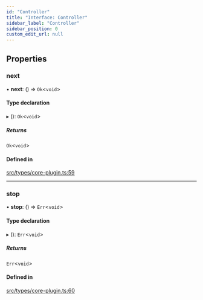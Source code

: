 ```yaml
---
id: "Controller"
title: "Interface: Controller"
sidebar_label: "Controller"
sidebar_position: 0
custom_edit_url: null
---
```


## Properties

### next

• **next**: () => `Ok`<`void`\>

#### Type declaration

▸ (): `Ok`<`void`\>

##### Returns

`Ok`<`void`\>

#### Defined in

[src/types/core-plugin.ts:59](https://github.com/sern-handler/handler/blob/a579e27/src/types/core-plugin.ts#L59)

___

### stop

• **stop**: () => `Err`<`void`\>

#### Type declaration

▸ (): `Err`<`void`\>

##### Returns

`Err`<`void`\>

#### Defined in

[src/types/core-plugin.ts:60](https://github.com/sern-handler/handler/blob/a579e27/src/types/core-plugin.ts#L60)
